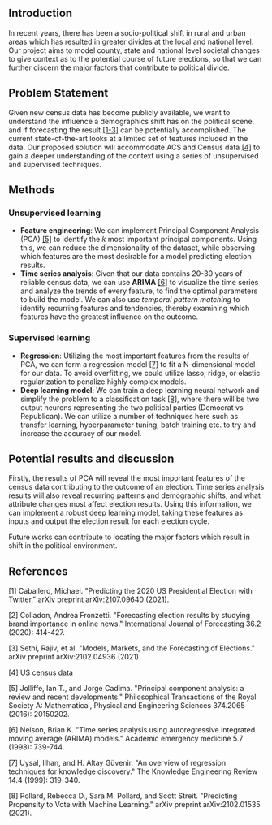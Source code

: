 ## Introduction

In recent years, there has been a socio-political shift in rural and urban areas which has resulted in greater divides at the local and national level. Our project aims to model county, state and national level societal changes to give context as to the potential course of future elections, so that we can further discern the major factors that contribute to political divide.

## Problem Statement

Given new census data has become publicly available, we want to understand the influence a demographics shift has on the political scene, and if forecasting the result [[1-3]](#3) can be potentially accomplished. The current state-of-the-art looks at a limited set of features included in the data. Our proposed solution will accommodate ACS and Census data [[4]](https://www.census.gov/programs-surveys/decennial-census/about/rdo/summary-files.html?fbclid=IwAR0jbjLLCO3PeyQxeD01TJPXtcY37r1n_hvP1jYTUU5_3TBF7ipo6oxzGrY) to gain a deeper understanding of the context using a series of unsupervised and supervised techniques.

## Methods

### Unsupervised learning

- **Feature engineering**: We can implement Principal Component Analysis (PCA) [[5]](#5) to identify the _k_ most important principal components. Using this, we can reduce the dimensionality of the dataset, while observing which features are the most desirable for a model predicting election results.
- **Time series analysis**: Given that our data contains 20-30 years of reliable census data, we can use **ARIMA** [[6]](#6) to visualize the time series and analyze the trends of every feature, to find the optimal parameters to build the model. We can also use _temporal pattern matching_ to identify recurring features and tendencies, thereby examining which features have the greatest influence on the outcome.

### Supervised learning

- **Regression**: Utilizing the most important features from the results of PCA, we can form a regression model [[7]](#7) to fit a N-dimensional model for our data. To avoid overfitting, we could utilize lasso, ridge, or elastic regularization to penalize highly complex models. 
- **Deep learning model**: We can train a deep learning neural network and simplify the problem to a classification task [[8]](#8), where there will be two output neurons representing the two political parties (Democrat vs Republican). We can utilize a number of techniques here such as transfer learning, hyperparameter tuning, batch training etc. to try and increase the accuracy of our model.

## Potential results and discussion

Firstly, the results of PCA will reveal the most important features of the census data contributing to the outcome of an election. Time series analysis results will also reveal recurring patterns and demographic shifts, and what attribute changes most affect election results. Using this information, we can implement a robust deep learning model, taking these features as inputs and output the election result for each election cycle. 

Future works can contribute to locating the major factors which result in shift in the political environment.

## References
<a id="1">[1]</a> 
Caballero, Michael. "Predicting the 2020 US Presidential Election with Twitter." arXiv preprint arXiv:2107.09640 (2021).

<a id="2">[2]</a>
Colladon, Andrea Fronzetti. "Forecasting election results by studying brand importance in online news." International Journal of Forecasting 36.2 (2020): 414-427.

<a id="3">[3]</a>
Sethi, Rajiv, et al. "Models, Markets, and the Forecasting of Elections." arXiv preprint arXiv:2102.04936 (2021).

<a id="6">[4]</a> US census data

<a id="7">[5]</a>
Jolliffe, Ian T., and Jorge Cadima. "Principal component analysis: a review and recent developments." Philosophical Transactions of the Royal Society A: Mathematical, Physical and Engineering Sciences 374.2065 (2016): 20150202.

<a id="5">[6]</a>
Nelson, Brian K. "Time series analysis using autoregressive integrated moving average (ARIMA) models." Academic emergency medicine 5.7 (1998): 739-744.

<a id="8">[7]</a>
Uysal, Ilhan, and H. Altay Güvenir. "An overview of regression techniques for knowledge discovery." The Knowledge Engineering Review 14.4 (1999): 319-340.

<a id="4">[8]</a>
Pollard, Rebecca D., Sara M. Pollard, and Scott Streit. "Predicting Propensity to Vote with Machine Learning." arXiv preprint arXiv:2102.01535 (2021).


